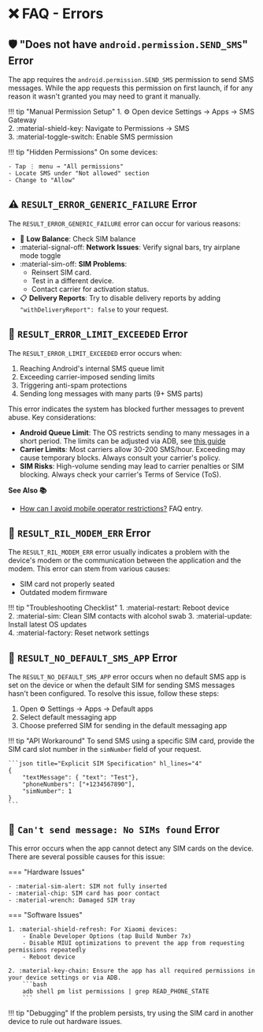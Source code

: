 # ❌ FAQ - Errors

## 🛡️ "Does not have `android.permission.SEND_SMS`" Error

The app requires the `android.permission.SEND_SMS` permission to send SMS messages. While the app requests this permission on first launch, if for any reason it wasn't granted you may need to grant it manually.

!!! tip "Manual Permission Setup" 
    1. :gear: Open device Settings → Apps → SMS Gateway  
    2. :material-shield-key: Navigate to Permissions → SMS  
    3. :material-toggle-switch: Enable SMS permission  
    
!!! tip "Hidden Permissions"
    On some devices:

    - Tap ⋮ menu → "All permissions"  
    - Locate SMS under "Not allowed" section  
    - Change to "Allow"

## ⚠️ `RESULT_ERROR_GENERIC_FAILURE` Error

The `RESULT_ERROR_GENERIC_FAILURE` error can occur for various reasons:

- :money_with_wings: **Low Balance**: Check SIM balance
- :material-signal-off: **Network Issues**: Verify signal bars, try airplane mode toggle
- :material-sim-off: **SIM Problems**:
    - Reinsert SIM card.
    - Test in a different device.
    - Contact carrier for activation status.
- 📋 **Delivery Reports**: Try to disable delivery reports by adding `"withDeliveryReport": false` to your request.

## 🚫 `RESULT_ERROR_LIMIT_EXCEEDED` Error

The `RESULT_ERROR_LIMIT_EXCEEDED` error occurs when:

1. Reaching Android's internal SMS queue limit
2. Exceeding carrier-imposed sending limits
3. Triggering anti-spam protections
4. Sending long messages with many parts (9+ SMS parts)

This error indicates the system has blocked further messages to prevent abuse. Key considerations:

- **Android Queue Limit**: The OS restricts sending to many messages in a short period. The limits can be adjusted via ADB, see [this guide](https://www.xda-developers.com/change-sms-limit-android/)
- **Carrier Limits**: Most carriers allow 30-200 SMS/hour. Exceeding may cause temporary blocks. Always consult your carrier's policy.
- **SIM Risks**: High-volume sending may lead to carrier penalties or SIM blocking. Always check your carrier's Terms of Service (ToS).

**See Also 📚**

- [How can I avoid mobile operator restrictions?](./general.md#how-can-i-avoid-mobile-operator-restrictions) FAQ entry.

## 📶 `RESULT_RIL_MODEM_ERR` Error

The `RESULT_RIL_MODEM_ERR` error usually indicates a problem with the device's modem or the communication between the application and the modem. This error can stem from various causes:

- SIM card not properly seated  
- Outdated modem firmware  

!!! tip "Troubleshooting Checklist"
    1. :material-restart: Reboot device  
    2. :material-sim: Clean SIM contacts with alcohol swab
    3. :material-update: Install latest OS updates  
    4. :material-factory: Reset network settings

## 📱 `RESULT_NO_DEFAULT_SMS_APP` Error

The `RESULT_NO_DEFAULT_SMS_APP` error occurs when no default SMS app is set on the device or when the default SIM for sending SMS messages hasn't been configured. To resolve this issue, follow these steps:

1. Open :gear: Settings → Apps → Default apps  
2. Select default messaging app  
3. Choose preferred SIM for sending in the default messaging app

!!! tip "API Workaround"
    To send SMS using a specific SIM card, provide the SIM card slot number in the `simNumber` field of your request.

    ```json title="Explicit SIM Specification" hl_lines="4"
    {
        "textMessage": { "text": "Test"},
        "phoneNumbers": ["+1234567890"],
        "simNumber": 1
    }
    ```

## 📴 `Can't send message: No SIMs found` Error

This error occurs when the app cannot detect any SIM cards on the device. There are several possible causes for this issue:

=== "Hardware Issues"  
 
    - :material-sim-alert: SIM not fully inserted  
    - :material-chip: SIM card has poor contact  
    - :material-wrench: Damaged SIM tray
 
=== "Software Issues"  
 
    1. :material-shield-refresh: For Xiaomi devices:
        - Enable Developer Options (tap Build Number 7x)
        - Disable MIUI optimizations to prevent the app from requesting permissions repeatedly
        - Reboot device
 
    2. :material-key-chain: Ensure the app has all required permissions in your device settings or via ADB.  
        ```bash
        adb shell pm list permissions | grep READ_PHONE_STATE
        ```

!!! tip "Debugging"
    If the problem persists, try using the SIM card in another device to rule out hardware issues.
